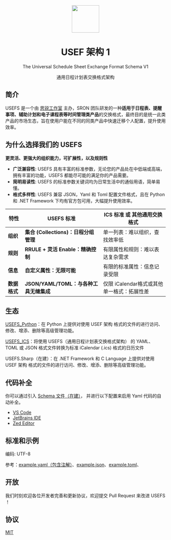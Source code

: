 <div align="center">

<image src="https://github.com/user-attachments/assets/9e91bfd4-4448-4668-bede-6eafb0b42888" height="86"/>

# USEF 架构 1

The Universal Schedule Sheet Exchange Format Schema V1

通用日程计划表交换格式架构

</div>

## 简介

USEFS 是一个由 [思锐工作室](https://github.com/SRInternet-Studio) 主办，SRON 团队研发的一种**适用于日程表、提醒事项、辅助计划和电子课程表等时间管理类产品**的交换格式，最终目的是统一此类产品的市场生态，旨在使用户能在不同的同类产品中快速迁移个人配置，提升使用效率。

## 为什么选择我们的 USEFS

**更灵活、更强大的组织能力，可扩展性，以及规则性**

- **广泛兼容性**: USEFS 具有丰富的标准参数，无论您的产品处在中低端或高端，拥有丰富的功能，USEFS 都能尽可能的满足你的产品需要。
- **简明易读性**: USEFS 的标准参数关键词均为日常生活中的通俗用语，简单易懂。
- **格式多样性**: USEFS 兼容 JSON，Yaml 和 Toml 配置文件格式，且在 Python 和 .NET Framework 下均有官方包可用，大幅提升使用效率。

| 特性           | USEFS 标准                                    | ICS 标准 或 其他通用交换格式        | 
| -------------- | --------------------------------------- | ----------------------------------------- |
| **组织**       | **集合 (Collections)：日程分组管理**          | 单一列表：难以组织，查找效率低                  |
| **规则**       | **RRULE + 灵活 Enable：精确控制**           | 有限属性和规则：难以表达复杂需求                    |
| **信息**       | **自定义属性：无限可能**                | 有限的标准属性：信息记录受限                      |
| **数据格式**       | **JSON/YAML/TOML：与各种工具无缝集成**                | 仅限 iCalendar格式或其他单一格式：拓展性差    |

## 生态

[USEFS_Python](https://github.com/SRON-org/USEFS_Python)：在 Python 上提供对使用 USEF 架构 格式的文件的进行访问、修改、增添、删除等高级管理功能。

[USEFS_ICS](https://github.com/SRON-org/USEFS_ICS)：将使用 USEFS（通用日程计划表交换格式架构） 的 YAML、TOML 或 JSON 格式文件转换为标准 iCalendar (.ics) 格式的日历文件

USEFS.Sharp（在建）：在 .NET Framework 和 C Language 上提供对使用 USEF 架构 格式的文件的进行访问、修改、增添、删除等高级管理功能。

## 代码补全

你可以通过引入 [Schema 文件（在建）]()，
并进行以下配置来启用 Yaml 代码的自动补全。

- [VS Code](https://marketplace.visualstudio.com/items?itemName=redhat.vscode-yaml)
- [JetBrains IDE](https://www.jetbrains.com/help/idea/yaml.html#use-schema-keyword)
- [Zed Editor](https://zed.dev/docs/languages/yaml#schemas)

## 标准和示例

编码: UTF-8

参考：[example.yaml（包含注解）](./example.yaml)、[example.json](./example.json)、[example.toml](./example.toml)、

## 开放

我们时刻欢迎各位开发者完善和更新协议，欢迎提交 Pull Request 来改进 USEFS ！

## 协议

[MIT](./LICENSE)

